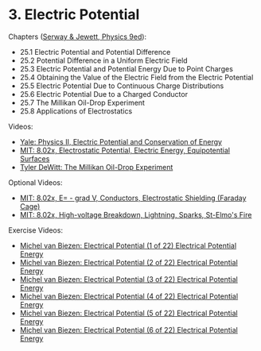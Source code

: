 # 3. Electric Potential

Chapters ([Serway & Jewett, Physics 9ed](https://annas-archive.org/md5/076b2e7e2084a32914bcb8ca29d04f4d)):
- 25.1 Electric Potential and Potential Difference
- 25.2 Potential Difference in a Uniform Electric Field
- 25.3 Electric Potential and Potential Energy Due to Point Charges
- 25.4 Obtaining the Value of the Electric Field from the Electric Potential
- 25.5 Electric Potential Due to Continuous Charge Distributions
- 25.6 Electric Potential Due to a Charged Conductor
- 25.7 The Millikan Oil-Drop Experiment
- 25.8 Applications of Electrostatics

Videos:
- [Yale: Physics II, Electric Potential and Conservation of Energy](https://www.youtube.com/watch?v=uA_hXjJ2Ts8&list=PLD07B2225BB40E582&index=5)
- [MIT: 8.02x, Electrostatic Potential, Electric Energy, Equipotential Surfaces](https://www.youtube.com/watch?v=QpVxj3XrLgk&list=PLyQSN7X0ro2314mKyUiOILaOC2hk6Pc3j&index=5)
- [Tyler DeWitt: The Millikan Oil-Drop Experiment](https://www.youtube.com/watch?v=2HhaQtvICe8)

Optional Videos:
- [MIT: 8.02x, E= - grad V, Conductors, Electrostatic Shielding (Faraday Cage)](https://www.youtube.com/watch?v=JhV-GOS4y8g&list=PLyQSN7X0ro2314mKyUiOILaOC2hk6Pc3j&index=6)
- [MIT: 8.02x, High-voltage Breakdown, Lightning, Sparks, St-Elmo's Fire](https://www.youtube.com/watch?v=ww0XJUqFHXU&list=PLyQSN7X0ro2314mKyUiOILaOC2hk6Pc3j&index=7)

Exercise Videos:
- [Michel van Biezen: Electrical Potential (1 of 22) Electrical Potential Energy](https://www.youtube.com/watch?v=eZPmIKneSBk&list=PLX2gX-ftPVXX7BZOcM1Y2gb8IQrTBrmUB)
- [Michel van Biezen: Electrical Potential (2 of 22) Electrical Potential Energy](https://www.youtube.com/watch?v=z-4monRooN4&list=PLX2gX-ftPVXX7BZOcM1Y2gb8IQrTBrmUB)
- [Michel van Biezen: Electrical Potential (3 of 22) Electrical Potential Energy](https://www.youtube.com/watch?v=zM7Cz1sQj9c&list=PLX2gX-ftPVXX7BZOcM1Y2gb8IQrTBrmUB)
- [Michel van Biezen: Electrical Potential (4 of 22) Electrical Potential Energy](https://www.youtube.com/watch?v=PBLgN4e8NFQ&list=PLX2gX-ftPVXX7BZOcM1Y2gb8IQrTBrmUB)
- [Michel van Biezen: Electrical Potential (5 of 22) Electrical Potential Energy](https://www.youtube.com/watch?v=SzxFuiTUyaI&list=PLX2gX-ftPVXX7BZOcM1Y2gb8IQrTBrmUB)
- [Michel van Biezen: Electrical Potential (6 of 22) Electrical Potential Energy](https://www.youtube.com/watch?v=y8vGuA6k6so&list=PLX2gX-ftPVXX7BZOcM1Y2gb8IQrTBrmUB)